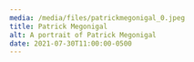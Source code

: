 ```yaml
---
media: /media/files/patrickmegonigal_0.jpeg
title: Patrick Megonigal
alt: A portrait of Patrick Megonigal
date: 2021-07-30T11:00:00-0500
---
```


